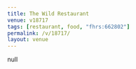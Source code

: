 ```yaml
---
title: The Wild Restaurant
venue: v18717
tags: [restaurant, food, "fhrs:662802"]
permalink: /v/18717/
layout: venue
---
```

null